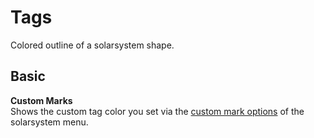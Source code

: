 # Tags
Colored outline of a solarsystem shape.

## Basic
**Custom Marks**<br>
Shows the custom tag color you set via the [custom mark options](https://eveeye.readthedocs.io/en/latest/sharing/custom-marks/) of the solarsystem menu.


<!--stackedit_data:
eyJoaXN0b3J5IjpbNDIwMDMzMzg0LC02MzU4NDA2MzUsMTE3MD
g5Njg0MSwxMzA1OTQ0Mjc2LDU4MTMwMTM0OCw1MTUwMDk4N119

-->